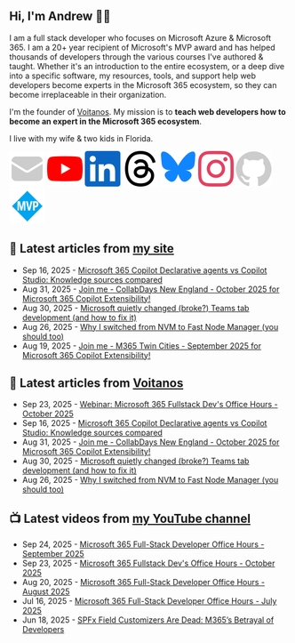 ## Hi, I'm Andrew 👋🏼

I am a full stack developer who focuses on Microsoft Azure & Microsoft 365. I am a 20+ year recipient of Microsoft's MVP award and has helped thousands of developers through the various courses I've authored & taught. Whether it's an introduction to the entire ecosystem, or a deep dive into a specific software, my resources, tools, and support help web developers become experts in the Microsoft 365 ecosystem, so they can become irreplaceable in their organization.

I'm the founder of [Voitanos](https://www.voitanos.io). My mission is to **teach web developers how to become an expert in the Microsoft 365 ecosystem**.

I live with my wife & two kids in Florida.

[![](./images/mail.svg)](https://newsletter.voitanos.io) 
[![](./images/youtube.svg)](https://andrewconnell.social/youtube) 
[![](./images/linkedin.svg)](https://andrewconnell.social/linkedin) 
[![](./images/threads.svg)](https://andrewconnell.social/threads) 
[![](./images/bluesky.svg)](https://andrewconnell.social/bluesky) 
[![](./images/instagram.svg)](andrewconnell.social/instagram) 
[![](./images/github.svg)](andrewconnell.social/github) 
[![](./images/mvp.svg)](andrewconnell.social/mvp) 

## 📘 Latest articles from [my site](https://www.andrewconnell.com/)
<!-- MYBLOG-POST-LIST:START -->
- Sep 16, 2025 - [Microsoft 365 Copilot Declarative agents vs Copilot Studio: Knowledge sources compared](https://voitanos.io/blog/microsoft-365-copilot-declarative-agents-vs-copilot-studio-knowledge-connectors?utm_medium=rss&utm_source=andrewconnell.com)
- Aug 31, 2025 - [Join me - CollabDays New England - October 2025 for Microsoft 365 Copilot Extensibility!](https://www.andrewconnell.com/blog/joinme-collabdays-newengland-2025/?utm_medium=rss&utm_source=andrewconnell.com)
- Aug 30, 2025 - [Microsoft quietly changed &lpar;broke?&rpar; Teams tab development &lpar;and how to fix it&rpar;](https://www.voitanos.io/blog/microsoft-teams-personal-apps-static-tab-scope-changes/?utm_medium=rss&utm_source=andrewconnell.com)
- Aug 26, 2025 - [Why I switched from NVM to Fast Node Manager &lpar;you should too&rpar;](https://www.voitanos.io/blog/why-i-switched-from-nvm-to-fast-node-manager/?utm_medium=rss&utm_source=andrewconnell.com)
- Aug 19, 2025 - [Join me - M365 Twin Cities - September 2025 for Microsoft 365 Copilot Extensibility!](https://www.voitanos.io/blog/joinme-m365twincities-2025/?utm_medium=rss&utm_source=andrewconnell.com)<!-- MYBLOG-POST-LIST:END -->

## 📙 Latest articles from [Voitanos](https://www.voitanos.io/blog/)
<!-- VOITANOSBLOG-POST-LIST:START -->
- Sep 23, 2025 - [Webinar: Microsoft 365 Fullstack Dev&#39;s Office Hours - October 2025](https://www.voitanos.io/webinars/microsoft-365-full-stack-office-hours-2025-10-october/?utm_medium=rss&utm_source=voitanos.io)
- Sep 16, 2025 - [Microsoft 365 Copilot Declarative agents vs Copilot Studio: Knowledge sources compared](https://www.voitanos.io/blog/microsoft-365-copilot-declarative-agents-vs-copilot-studio-knowledge-connectors/?utm_medium=rss&utm_source=voitanos.io)
- Aug 31, 2025 - [Join me - CollabDays New England - October 2025 for Microsoft 365 Copilot Extensibility!](https://www.voitanos.io/blog/joinme-collabdays-newengland-2025/?utm_medium=rss&utm_source=voitanos.io)
- Aug 30, 2025 - [Microsoft quietly changed &lpar;broke?&rpar; Teams tab development &lpar;and how to fix it&rpar;](https://www.voitanos.io/blog/microsoft-teams-personal-apps-static-tab-scope-changes/?utm_medium=rss&utm_source=voitanos.io)
- Aug 26, 2025 - [Why I switched from NVM to Fast Node Manager &lpar;you should too&rpar;](https://www.voitanos.io/blog/why-i-switched-from-nvm-to-fast-node-manager/?utm_medium=rss&utm_source=voitanos.io)<!-- VOITANOSBLOG-POST-LIST:END -->

## 📺 Latest videos from [my YouTube channel](https://www.youtube.com/@andrew_connell)
<!-- VOITANOSYOUTUBE-POST-LIST:START -->
- Sep 24, 2025 - [Microsoft 365 Full-Stack Developer Office Hours - September 2025](https://www.youtube.com/watch?v=Hw7s4ur9MdQ)
- Sep 23, 2025 - [Microsoft 365 Fullstack Dev&#39;s Office Hours - October 2025](https://www.youtube.com/watch?v=x0eAZV9fIWk)
- Aug 20, 2025 - [Microsoft 365 Full-Stack Developer Office Hours - August 2025](https://www.youtube.com/watch?v=7N4PdFHC5RE)
- Jul 16, 2025 - [Microsoft 365 Full-Stack Developer Office Hours - July 2025](https://www.youtube.com/watch?v=YGuGpfaTch4)
- Jun 18, 2025 - [SPFx Field Customizers Are Dead: M365’s Betrayal of Developers](https://www.youtube.com/watch?v=WhM1vyEBwpQ)<!-- VOITANOSYOUTUBE-POST-LIST:END -->
